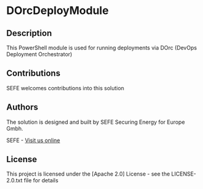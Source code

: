 # DOrcDeployModule
 
## Description
This PowerShell module is used for running deployments via DOrc (DevOps Deployment Orchestrator)

## Contributions

SEFE welcomes contributions into this solution

## Authors

The solution is designed and built by SEFE Securing Energy for Europe Gmbh.

SEFE - [Visit us online](https://www.sefe.eu/)

## License

This project is licensed under the [Apache 2.0] License - see the LICENSE-2.0.txt file for details
